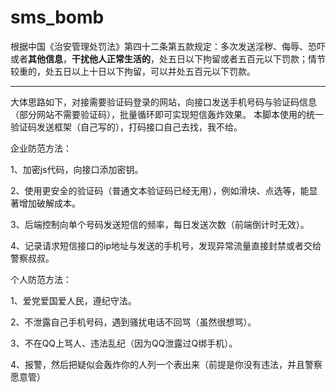# sms_bomb
根据中国《治安管理处罚法》第四十二条第五款规定：多次发送淫秽、侮辱、恐吓或者**其他信息**，**干扰他人正常生活的**，处五日以下拘留或者五百元以下罚款；情节较重的，处五日以上十日以下拘留，可以并处五百元以下罚款。

---------------------

大体思路如下，对接需要验证码登录的网站，向接口发送手机号码与验证码信息（部分网站不需要验证码），批量循环即可实现短信轰炸效果。
本脚本使用的统一验证码发送框架（自己写的），打码接口自己去找，我不给。

企业防范方法：

1、加密js代码，向接口添加密钥。

2、使用更安全的验证码（普通文本验证码已经无用），例如滑块、点选等，能显著增加破解成本。

3、后端控制向单个号码发送短信的频率，每日发送次数（前端倒计时无效）。

4、记录请求短信接口的ip地址与发送的手机号，发现异常流量直接封禁或者交给警察叔叔。

个人防范方法：

1、爱党爱国爱人民，遵纪守法。

2、不泄露自己手机号码，遇到骚扰电话不回骂（虽然很想骂）。

3、不在QQ上骂人、违法乱纪（因为QQ泄露过Q绑手机）。

4、报警，然后把疑似会轰炸你的人列一个表出来（前提是你没有违法，并且警察愿意管）
